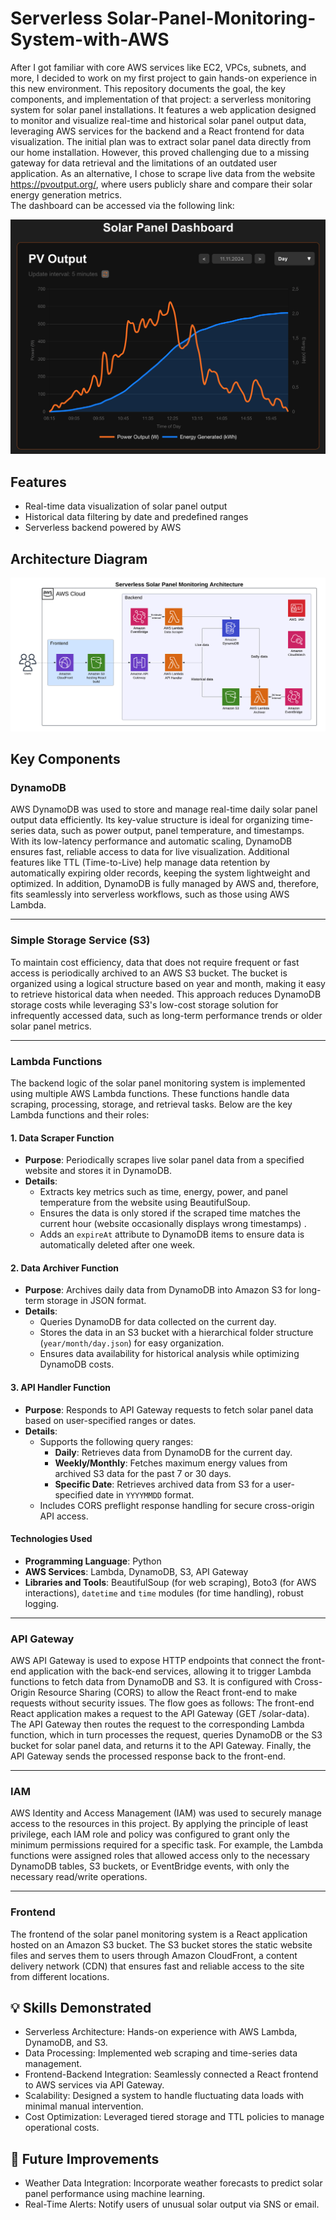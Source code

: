 # Serverless Solar-Panel-Monitoring-System-with-AWS
After I got familiar with core AWS services like EC2, VPCs, subnets, and more, I decided to work on my first project to gain hands-on experience in this new environment. This repository documents the goal, the key components, and implementation of that project: a serverless monitoring system for solar panel installations.
It features a web application designed to monitor and visualize real-time and historical solar panel output data, leveraging AWS services for the backend and a React frontend for data visualization.
The initial plan was to extract solar panel data directly from our home installation. However, this proved challenging due to a missing gateway for data retrieval and the limitations of an outdated user application. As an alternative, I chose to scrape live data from the website https://pvoutput.org/, where users publicly share and compare their solar energy generation metrics.\
The dashboard can be accessed via the following link: 

![alt text](https://github.com/steffen-roe/Solar-Panel-Monitoring-System-with-AWS/blob/6992e1138e3805260a4f96da09f79ad613f83d2e/dashboard.png)

## Features
- Real-time data visualization of solar panel output
- Historical data filtering by date and predefined ranges
- Serverless backend powered by AWS

## Architecture Diagram
![Architecture Diagram](https://github.com/steffen-roe/Solar-Panel-Monitoring-System-with-AWS/blob/5c4dde6fd876a5ee887530eb7c58a4858f3a5081/architecture_diagram.png)

## Key Components 

### DynamoDB
AWS DynamoDB was used to store and manage real-time daily solar panel output data efficiently. Its key-value structure is ideal for organizing time-series data, such as power output, panel temperature, and timestamps. With its low-latency performance and automatic scaling, DynamoDB ensures fast, reliable access to data for live visualization. Additional features like TTL (Time-to-Live) help manage data retention by automatically expiring older records, keeping the system lightweight and optimized. In addition, DynamoDB is fully managed by AWS and, therefore, fits seamlessly into serverless workflows, such as those using AWS Lambda.

---

### Simple Storage Service (S3)
To maintain cost efficiency, data that does not require frequent or fast access is periodically archived to an AWS S3 bucket. The bucket is organized using a logical structure based on year and month, making it easy to retrieve historical data when needed. This approach reduces DynamoDB storage costs while leveraging S3's low-cost storage solution for infrequently accessed data, such as long-term performance trends or older solar panel metrics.

---

### Lambda Functions

The backend logic of the solar panel monitoring system is implemented using multiple AWS Lambda functions. These functions handle data scraping, processing, storage, and retrieval tasks. Below are the key Lambda functions and their roles:

#### 1. **Data Scraper Function**
- **Purpose**: Periodically scrapes live solar panel data from a specified website and stores it in DynamoDB.
- **Details**:
  - Extracts key metrics such as time, energy, power, and panel temperature from the website using BeautifulSoup.
  - Ensures the data is only stored if the scraped time matches the current hour (website occasionally displays wrong timestamps) .
  - Adds an `expireAt` attribute to DynamoDB items to ensure data is automatically deleted after one week.

#### 2. **Data Archiver Function**
- **Purpose**: Archives daily data from DynamoDB into Amazon S3 for long-term storage in JSON format.
- **Details**:
  - Queries DynamoDB for data collected on the current day.
  - Stores the data in an S3 bucket with a hierarchical folder structure (`year/month/day.json`) for easy organization.
  - Ensures data availability for historical analysis while optimizing DynamoDB costs.

#### 3. **API Handler Function**
- **Purpose**: Responds to API Gateway requests to fetch solar panel data based on user-specified ranges or dates.
- **Details**:
  - Supports the following query ranges:
    - **Daily**: Retrieves data from DynamoDB for the current day.
    - **Weekly/Monthly**: Fetches maximum energy values from archived S3 data for the past 7 or 30 days.
    - **Specific Date**: Retrieves archived data from S3 for a user-specified date in `YYYYMMDD` format.
  - Includes CORS preflight response handling for secure cross-origin API access.

#### Technologies Used
- **Programming Language**: Python
- **AWS Services**: Lambda, DynamoDB, S3, API Gateway
- **Libraries and Tools**: BeautifulSoup (for web scraping), Boto3 (for AWS interactions), `datetime` and `time` modules (for time handling), robust logging.

---

### API Gateway

AWS API Gateway is used to expose HTTP endpoints that connect the front-end application with the back-end services, allowing it to trigger Lambda functions to fetch data from DynamoDB and S3. It is configured with Cross-Origin Resource Sharing (CORS) to allow the React front-end to make requests without security issues. The flow goes as follows: The front-end React application makes a request to the API Gateway (GET /solar-data). The API Gateway then routes the request to the corresponding Lambda function, which in turn processes the request, queries DynamoDB or the S3 bucket for solar panel data, and returns it to the API Gateway. Finally, the API Gateway sends the processed response back to the front-end.

---

### IAM

AWS Identity and Access Management (IAM) was used to securely manage access to the resources in this project. By applying the principle of least privilege, each IAM role and policy was configured to grant only the minimum permissions required for a specific task. For example, the Lambda functions were assigned roles that allowed access only to the necessary DynamoDB tables, S3 buckets, or EventBridge events, with only the necessary read/write operations.

---

### Frontend

The frontend of the solar panel monitoring system is a React application hosted on an Amazon S3 bucket. The S3 bucket stores the static website files and serves them to users through Amazon CloudFront, a content delivery network (CDN) that ensures fast and reliable access to the site from different locations.

## 💡 Skills Demonstrated
- Serverless Architecture: Hands-on experience with AWS Lambda, DynamoDB, and S3.
- Data Processing: Implemented web scraping and time-series data management.
- Frontend-Backend Integration: Seamlessly connected a React frontend to AWS services via API Gateway.
- Scalability: Designed a system to handle fluctuating data loads with minimal manual intervention.
- Cost Optimization: Leveraged tiered storage and TTL policies to manage operational costs.

## 🚀 Future Improvements

- Weather Data Integration: Incorporate weather forecasts to predict solar panel performance using machine learning.
- Real-Time Alerts: Notify users of unusual solar output via SNS or email.

